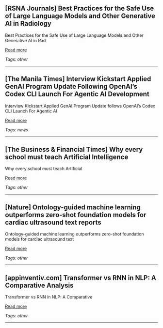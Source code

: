 ## [RSNA Journals] Best Practices for the Safe Use of Large Language Models and Other Generative AI in Radiology

Best Practices for the Safe Use of Large Language Models and Other Generative AI in Rad

[Read more](https://pubs.rsna.org/doi/10.1148/radiol.241516)

_Tags: other_

---
## [The Manila Times] Interview Kickstart Applied GenAI Program Update Following OpenAI’s Codex CLI Launch For Agentic AI Development

Interview Kickstart Applied GenAI Program Update follows OpenAI’s Codex CLI Launch For Agentic AI

[Read more](https://www.manilatimes.net/2025/10/10/tmt-newswire/globenewswire/interview-kickstart-applied-genai-program-update-following-openais-codex-cli-launch-for-agentic-ai-development/2198283)

_Tags: news_

---
## [The Business & Financial Times] Why every school must teach Artificial Intelligence

Why every school must teach Artificial

[Read more](https://thebftonline.com/2025/10/09/why-every-school-must-teach-artificial-intelligence/)

_Tags: other_

---
## [Nature] Ontology-guided machine learning outperforms zero-shot foundation models for cardiac ultrasound text reports

Ontology-guided machine learning outperforms zero-shot foundation models for cardiac ultrasound text

[Read more](https://www.nature.com/articles/s41598-024-83540-y)

_Tags: other_

---
## [appinventiv.com] Transformer vs RNN in NLP: A Comparative Analysis

Transformer vs RNN in NLP: A Comparative

[Read more](https://appinventiv.com/blog/transformer-vs-rnn/)

_Tags: other_

---
